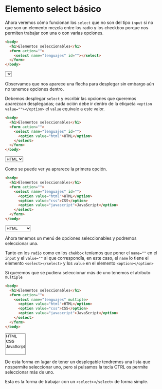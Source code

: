 # Elemento select básico
Ahora veremos cómo funcionan los `select` que no son del tipo `input` si no que son un elemento mezcla entre los radio y los checkbox porque nos permiten trabajar con una o con varias opciones.

~~~html
<body>
  <h1>Elementos seleccionables</h1>
  <form action="">
    <select name="lenguajes" id=""></select>
  </form>
</body>
~~~

<body>
  <form action="">
    <select name="lenguajes" id=""></select>
  </form>
</body>

Observamos que nos aparece una flecha para desplegar sin embargo aún no tenemos opciones dentro.

Debemos desplegar `select` y escribir las opciones que queremos aparezcan desplegadas; cada oción debe ir dentro de la etiqueta `<option value=""></option>` el `value` equivale a este valor.

~~~html
<body>
  <h1>Elementos seleccionables</h1>
  <form action="">
    <select name="lenguajes" id="">
      <option value="html">HTML</option>
    </select>
  </form>
</body>
~~~
<body>
  <form action="">
    <select name="lenguajes" id="">
      <option value="html">HTML</option>
    </select>
  </form>
</body>

Como se puede ver ya aprarece la primera opción.

~~~html
<body>
  <h1>Elementos seleccionables</h1>
  <form action="">
    <select name="lenguajes" id="">
      <option value="html">HTML</option>
      <option value="css">CSS</option>
      <option value="javascript">JavaScript</option>
    </select>
  </form>
</body>
~~~

<body>
  <form action="">
    <select name="lenguajes" id="">
      <option value="html">HTML</option>
      <option value="css">CSS</option>
      <option value="javascript">JavaScript</option>
    </select>
  </form>
</body>

Ahora tenemos un menú de opciones seleccionables y podremos seleccionar una.

Tanto en los `radio` como en los `chekbox` teníamos que poner el `name=""` en el `input` y el `value=""` al que correspondía, en este caso, el `name` lo tiene el elemento `<select></select>` y los `value` en el elemento `<option></option>`

Si queremos que se pudiera seleccionar más de uno tenemos el atributo `multiple`

~~~html
<body>
  <h1>Elementos seleccionables</h1>
  <form action="">
    <select name="lenguajes" multiple>
      <option value="html">HTML</option>
      <option value="css">CSS</option>
      <option value="javascript">JavaScript</option>
    </select>
  </form>
</body>
~~~
<body>
  <form action="">
    <select name="lenguajes" multiple>
      <option value="html">HTML</option>
      <option value="css">CSS</option>
      <option value="javascript">JavaScript</option>
    </select>
  </form>
</body>

De esta forma en lugar de tener un desplegable tendremos una lista que nospermite seleccionar uno, pero si pulsamos la tecla CTRL os permite seleccionar más de uno.

Esta es la forma de trabajar con un `<select></select>` de forma simple.
~~~html

~~~